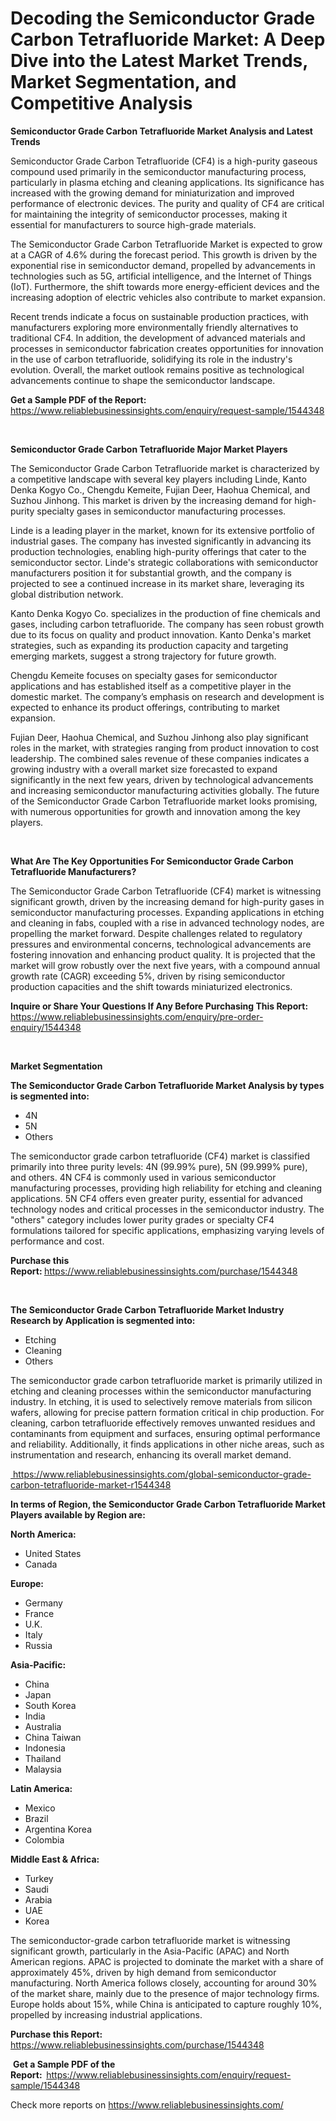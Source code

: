 <p><h1>Decoding the Semiconductor Grade Carbon Tetrafluoride Market: A Deep Dive into the Latest Market Trends, Market Segmentation, and Competitive Analysis</h1></p><p><strong>Semiconductor Grade Carbon Tetrafluoride Market Analysis and Latest Trends</strong></p>
<p><p>Semiconductor Grade Carbon Tetrafluoride (CF4) is a high-purity gaseous compound used primarily in the semiconductor manufacturing process, particularly in plasma etching and cleaning applications. Its significance has increased with the growing demand for miniaturization and improved performance of electronic devices. The purity and quality of CF4 are critical for maintaining the integrity of semiconductor processes, making it essential for manufacturers to source high-grade materials.</p><p>The Semiconductor Grade Carbon Tetrafluoride Market is expected to grow at a CAGR of 4.6% during the forecast period. This growth is driven by the exponential rise in semiconductor demand, propelled by advancements in technologies such as 5G, artificial intelligence, and the Internet of Things (IoT). Furthermore, the shift towards more energy-efficient devices and the increasing adoption of electric vehicles also contribute to market expansion.</p><p>Recent trends indicate a focus on sustainable production practices, with manufacturers exploring more environmentally friendly alternatives to traditional CF4. In addition, the development of advanced materials and processes in semiconductor fabrication creates opportunities for innovation in the use of carbon tetrafluoride, solidifying its role in the industry's evolution. Overall, the market outlook remains positive as technological advancements continue to shape the semiconductor landscape.</p></p>
<p><strong>Get a Sample PDF of the Report:&nbsp;</strong> <a href="https://www.reliablebusinessinsights.com/enquiry/request-sample/1544348?utm_campaign=3035&utm_medium=2&utm_source=Github&utm_content=ia&utm_term=02042025&utm_id=semiconductor-grade-carbon-tetrafluoride">https://www.reliablebusinessinsights.com/enquiry/request-sample/1544348</a></p>
<p>&nbsp;</p>
<p><strong>Semiconductor Grade Carbon Tetrafluoride Major Market Players</strong></p>
<p><p>The Semiconductor Grade Carbon Tetrafluoride market is characterized by a competitive landscape with several key players including Linde, Kanto Denka Kogyo Co., Chengdu Kemeite, Fujian Deer, Haohua Chemical, and Suzhou Jinhong. This market is driven by the increasing demand for high-purity specialty gases in semiconductor manufacturing processes.</p><p>Linde is a leading player in the market, known for its extensive portfolio of industrial gases. The company has invested significantly in advancing its production technologies, enabling high-purity offerings that cater to the semiconductor sector. Linde's strategic collaborations with semiconductor manufacturers position it for substantial growth, and the company is projected to see a continued increase in its market share, leveraging its global distribution network.</p><p>Kanto Denka Kogyo Co. specializes in the production of fine chemicals and gases, including carbon tetrafluoride. The company has seen robust growth due to its focus on quality and product innovation. Kanto Denka's market strategies, such as expanding its production capacity and targeting emerging markets, suggest a strong trajectory for future growth.</p><p>Chengdu Kemeite focuses on specialty gases for semiconductor applications and has established itself as a competitive player in the domestic market. The company’s emphasis on research and development is expected to enhance its product offerings, contributing to market expansion.</p><p>Fujian Deer, Haohua Chemical, and Suzhou Jinhong also play significant roles in the market, with strategies ranging from product innovation to cost leadership. The combined sales revenue of these companies indicates a growing industry with a overall market size forecasted to expand significantly in the next few years, driven by technological advancements and increasing semiconductor manufacturing activities globally. The future of the Semiconductor Grade Carbon Tetrafluoride market looks promising, with numerous opportunities for growth and innovation among the key players.</p></p>
<p>&nbsp;</p>
<p><strong>What Are The Key Opportunities For Semiconductor Grade Carbon Tetrafluoride Manufacturers?</strong></p>
<p><p>The Semiconductor Grade Carbon Tetrafluoride (CF4) market is witnessing significant growth, driven by the increasing demand for high-purity gases in semiconductor manufacturing processes. Expanding applications in etching and cleaning in fabs, coupled with a rise in advanced technology nodes, are propelling the market forward. Despite challenges related to regulatory pressures and environmental concerns, technological advancements are fostering innovation and enhancing product quality. It is projected that the market will grow robustly over the next five years, with a compound annual growth rate (CAGR) exceeding 5%, driven by rising semiconductor production capacities and the shift towards miniaturized electronics.</p></p>
<p><strong>Inquire or Share Your Questions If Any Before Purchasing This Report:</strong> <a href="https://www.reliablebusinessinsights.com/enquiry/pre-order-enquiry/1544348?utm_campaign=3035&utm_medium=2&utm_source=Github&utm_content=ia&utm_term=02042025&utm_id=semiconductor-grade-carbon-tetrafluoride">https://www.reliablebusinessinsights.com/enquiry/pre-order-enquiry/1544348</a></p>
<p>&nbsp;</p>
<p><strong>Market Segmentation</strong></p>
<p><strong>The Semiconductor Grade Carbon Tetrafluoride Market Analysis by types is segmented into:</strong></p>
<p><ul><li>4N</li><li>5N</li><li>Others</li></ul></p>
<p><p>The semiconductor grade carbon tetrafluoride (CF4) market is classified primarily into three purity levels: 4N (99.99% pure), 5N (99.999% pure), and others. 4N CF4 is commonly used in various semiconductor manufacturing processes, providing high reliability for etching and cleaning applications. 5N CF4 offers even greater purity, essential for advanced technology nodes and critical processes in the semiconductor industry. The "others" category includes lower purity grades or specialty CF4 formulations tailored for specific applications, emphasizing varying levels of performance and cost.</p></p>
<p><strong>Purchase this Report:&nbsp;</strong><a href="https://www.reliablebusinessinsights.com/purchase/1544348?utm_campaign=3035&utm_medium=2&utm_source=Github&utm_content=ia&utm_term=02042025&utm_id=semiconductor-grade-carbon-tetrafluoride">https://www.reliablebusinessinsights.com/purchase/1544348</a></p>
<p>&nbsp;</p>
<p><strong>The Semiconductor Grade Carbon Tetrafluoride Market Industry Research by Application is segmented into:</strong></p>
<p><ul><li>Etching</li><li>Cleaning</li><li>Others</li></ul></p>
<p><p>The semiconductor grade carbon tetrafluoride market is primarily utilized in etching and cleaning processes within the semiconductor manufacturing industry. In etching, it is used to selectively remove materials from silicon wafers, allowing for precise pattern formation critical in chip production. For cleaning, carbon tetrafluoride effectively removes unwanted residues and contaminants from equipment and surfaces, ensuring optimal performance and reliability. Additionally, it finds applications in other niche areas, such as instrumentation and research, enhancing its overall market demand.</p></p>
<p><a href="https://www.reliablebusinessinsights.com/global-semiconductor-grade-carbon-tetrafluoride-market-r1544348?utm_campaign=3035&utm_medium=2&utm_source=Github&utm_content=ia&utm_term=02042025&utm_id=semiconductor-grade-carbon-tetrafluoride">&nbsp;https://www.reliablebusinessinsights.com/global-semiconductor-grade-carbon-tetrafluoride-market-r1544348</a></p>
<p><strong>In terms of Region, the Semiconductor Grade Carbon Tetrafluoride Market Players available by Region are:</strong></p>
<p>
    <p> <strong> North America: </strong>
        <ul>
            <li>United States</li>
            <li>Canada</li>
        </ul>
        </p> 
    <p> <strong> Europe: </strong>
        <ul>
            <li>Germany</li>
            <li>France</li>
            <li>U.K.</li>
            <li>Italy</li>
            <li>Russia</li>
        </ul>
        </p> 
    <p> <strong> Asia-Pacific: </strong>
        <ul>
            <li>China</li>
            <li>Japan</li>
            <li>South Korea</li>
            <li>India</li>
            <li>Australia</li>
            <li>China Taiwan</li>
            <li>Indonesia</li>
            <li>Thailand</li>
            <li>Malaysia</li>
        </ul>
        </p> 
    <p> <strong> Latin America: </strong>
        <ul>
            <li>Mexico</li>
            <li>Brazil</li>
            <li>Argentina Korea</li>
            <li>Colombia</li>
        </ul>
        </p> 
    <p> <strong> Middle East & Africa: </strong>
        <ul>
            <li>Turkey</li>
            <li>Saudi</li>
            <li>Arabia</li>
            <li>UAE</li>
            <li>Korea</li>
        </ul>
    </p>
    </p>
<p><p>The semiconductor-grade carbon tetrafluoride market is witnessing significant growth, particularly in the Asia-Pacific (APAC) and North American regions. APAC is projected to dominate the market with a share of approximately 45%, driven by high demand from semiconductor manufacturing. North America follows closely, accounting for around 30% of the market share, mainly due to the presence of major technology firms. Europe holds about 15%, while China is anticipated to capture roughly 10%, propelled by increasing industrial applications.</p></p>
<p><strong>Purchase this Report: </strong><a href="https://www.reliablebusinessinsights.com/purchase/1544348?utm_campaign=3035&utm_medium=2&utm_source=Github&utm_content=ia&utm_term=02042025&utm_id=semiconductor-grade-carbon-tetrafluoride">https://www.reliablebusinessinsights.com/purchase/1544348</a></p>
<p>&nbsp;<strong>Get a Sample PDF of the Report:&nbsp;&nbsp;</strong><a href="https://www.reliablebusinessinsights.com/enquiry/request-sample/1544348?utm_campaign=3035&utm_medium=2&utm_source=Github&utm_content=ia&utm_term=02042025&utm_id=semiconductor-grade-carbon-tetrafluoride">https://www.reliablebusinessinsights.com/enquiry/request-sample/1544348</a></p>
<p><strong></strong></p>
<p>Check more reports on <a href="https://www.reliablebusinessinsights.com/?utm_campaign=3035&utm_medium=2&utm_source=Github&utm_content=ia&utm_term=02042025&utm_id=semiconductor-grade-carbon-tetrafluoride">https://www.reliablebusinessinsights.com/</a></p>